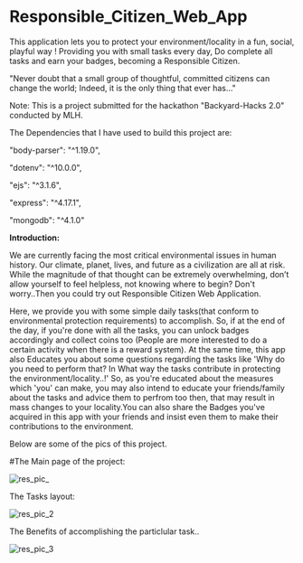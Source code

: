 # Responsible_Citizen_Web_App

This application lets you to protect your environment/locality in a fun, social, playful way ! Providing you with small tasks every day, Do complete all tasks and earn your badges, becoming a Responsible Citizen.

"Never doubt that a small group of thoughtful, committed citizens can change the world;
Indeed, it is the only thing that ever has..."

Note: This is a project submitted for the hackathon "Backyard-Hacks 2.0" conducted by MLH.

The Dependencies that I have used to build this project are:

"body-parser": "^1.19.0",

"dotenv": "^10.0.0",

"ejs": "^3.1.6",

"express": "^4.17.1",

"mongodb": "^4.1.0"


**Introduction:**

We are currently facing the most critical environmental issues in human history. Our climate, planet, lives, and future as a civilization are all at risk. While the magnitude of that thought can be extremely overwhelming, don’t allow yourself to feel helpless, not knowing where to begin? Don't worry..Then you could try out Responsible Citizen Web Application.

Here, we provide you with some simple daily tasks(that conform to environmental protection requirements) to accomplish. So, if at the end of the day, if you're done with all the tasks, you can unlock badges accordingly and collect coins too (People are more interested to do a certain activity when there is a reward system). At the same time, this app also Educates you about some questions regarding the tasks like 'Why do you need to perform that? In What way the tasks contribute in protecting the environment/locality..!'
So, as you're educated about the measures which 'you' can make, you may also intend to educate your friends/family about the tasks and advice them to perfrom too then, that may result in mass changes to your locality.You can also share the Badges you've acquired in this app with your friends and insist even them to make their contributions to the environment.

Below are some of the pics of this project.

#The Main page of the project:


![res_pic_](https://user-images.githubusercontent.com/81461977/138111202-5e12807c-8e6d-46ff-b2e5-3b4f1ed0e7cc.png)


The Tasks layout:


![res_pic_2](https://user-images.githubusercontent.com/81461977/138111223-deb07165-fa50-4efa-a6eb-a4b4bec2ca14.png)


The Benefits of accomplishing the particlular task..


![res_pic_3](https://user-images.githubusercontent.com/81461977/138111227-9011a44c-412e-4613-b064-772f4f5bc985.png)


